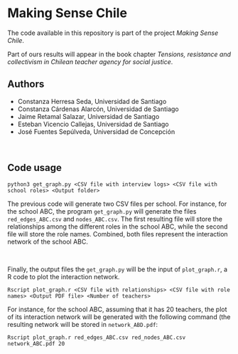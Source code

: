 # Making Sense Chile

The code available in this repository is part of the project *Making Sense Chile*.

Part of ours results will appear in the book chapter *Tensions, resistance and collectivism in Chilean teacher agency for social justice*.

## Authors
- Constanza Herresa Seda, Universidad de Santiago
- Constanza Cárdenas Alarcón, Universidad de Santiago
- Jaime Retamal Salazar, Universidad de Santiago
- Esteban Vicencio Callejas, Universidad de Santiago
- José Fuentes Sepúlveda, Universidad de Concepción

<br/>

## Code usage

`python3 get_graph.py <CSV file with interview logs> <CSV file with school roles> <Output folder>`

The previous code will generate two CSV files per school. For instance, for the school ABC, the program `get_graph.py` will generate the files `red_edges_ABC.csv` and `nodes_ABC.csv`. The first resulting file will store the relationships among the different roles in the school ABC, while the second file will store the role names. Combined, both files represent the interaction network of the school ABC.

<br/>

Finally, the output files the `get_graph.py` will be the input of `plot_graph.r`, a R code to plot the interaction network.

`Rscript plot_graph.r <CSV file with relationships> <CSV file with role names> <Output PDF file> <Number of teachers>`

For instance, for the school ABC, assuming that it has 20 teachers, the plot of its interaction network will be generated with the following command (the resulting network will be stored in `network_ABD.pdf`:

`Rscript plot_graph.r red_edges_ABC.csv red_nodes_ABC.csv network_ABC.pdf 20`



